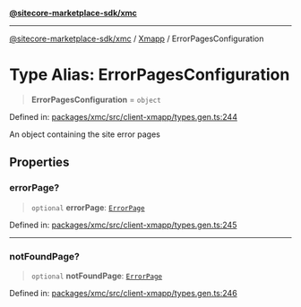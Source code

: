 [**@sitecore-marketplace-sdk/xmc**](../../../../README.md)

***

[@sitecore-marketplace-sdk/xmc](../../../../README.md) / [Xmapp](../README.md) / ErrorPagesConfiguration

# Type Alias: ErrorPagesConfiguration

> **ErrorPagesConfiguration** = `object`

Defined in: [packages/xmc/src/client-xmapp/types.gen.ts:244](https://github.com/Sitecore/marketplace-sdk/blob/main/packages/xmc/src/client-xmapp/types.gen.ts#L244)

An object containing the site error pages

## Properties

### errorPage?

> `optional` **errorPage**: [`ErrorPage`](ErrorPage.md)

Defined in: [packages/xmc/src/client-xmapp/types.gen.ts:245](https://github.com/Sitecore/marketplace-sdk/blob/main/packages/xmc/src/client-xmapp/types.gen.ts#L245)

***

### notFoundPage?

> `optional` **notFoundPage**: [`ErrorPage`](ErrorPage.md)

Defined in: [packages/xmc/src/client-xmapp/types.gen.ts:246](https://github.com/Sitecore/marketplace-sdk/blob/main/packages/xmc/src/client-xmapp/types.gen.ts#L246)
